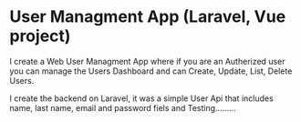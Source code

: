 # User Managment App (Laravel, Vue project)

I create a Web User Managment App where if you are an Autherized user you can manage the Users Dashboard and can Create, Update, List, Delete Users. 

I create the backend on Laravel, it was a simple User Api that includes name, last name, email and password fiels   and Testing.........
